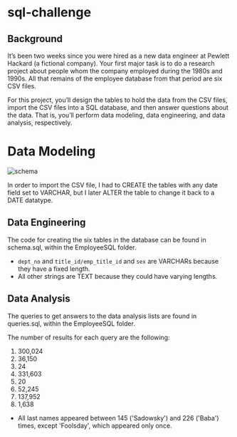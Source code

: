 # sql-challenge

## Background

It’s been two weeks since you were hired as a new data engineer at Pewlett Hackard (a fictional company). Your first major task is to do a research project about people whom the company employed during the 1980s and 1990s. All that remains of the employee database from that period are six CSV files.

For this project, you’ll design the tables to hold the data from the CSV files, import the CSV files into a SQL database, and then answer questions about the data. That is, you’ll perform data modeling, data engineering, and data analysis, respectively.

# Data Modeling

![schema](https://github.com/rachelschoen/sql-challenge/assets/161248655/0e8bdda4-493d-4ca0-9fca-e9ab26ff5ee4)

In order to import the CSV file, I had to CREATE the tables with any date field set to VARCHAR, but I later ALTER the table to change it back to a DATE datatype.

## Data Engineering

The code for creating the six tables in the database can be found in schema.sql, within the EmployeeSQL folder.

- `dept_no` and `title_id/emp_title_id` and `sex` are VARCHARs because they have a fixed length.
- All other strings are TEXT because they could have varying lengths.

## Data Analysis

The queries to get answers to the data analysis lists are found in queries.sql, within the EmployeeSQL folder.

The number of results for each query are the following:

1. 300,024
2. 36,150
3. 24
4. 331,603
5. 20
6. 52,245
7. 137,952
8. 1,638
  - All last names appeared between 145 ('Sadowsky') and 226 ('Baba') times, except 'Foolsday', which appeared only once.

